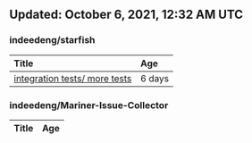## Updated: October 6, 2021, 12:32 AM UTC


### indeedeng/starfish
|**Title**|**Age**|
|:----|:----|
|[integration tests/ more tests](https://github.com/indeedeng/starfish/issues/117)|6&nbsp;days|


### indeedeng/Mariner-Issue-Collector
|**Title**|**Age**|
|:----|:----|